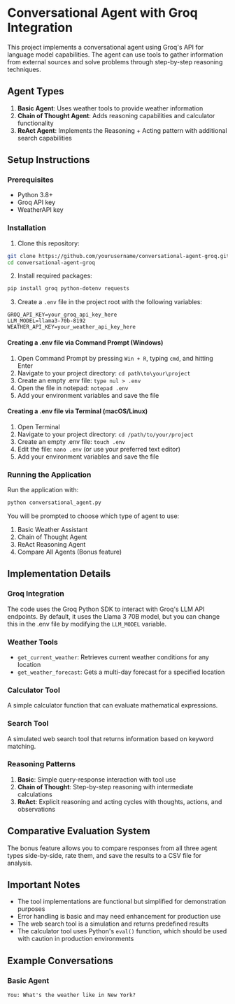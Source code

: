 # Conversational Agent with Groq Integration

This project implements a conversational agent using Groq's API for language model capabilities. The agent can use tools to gather information from external sources and solve problems through step-by-step reasoning techniques.

## Agent Types

1. **Basic Agent**: Uses weather tools to provide weather information
2. **Chain of Thought Agent**: Adds reasoning capabilities and calculator functionality
3. **ReAct Agent**: Implements the Reasoning + Acting pattern with additional search capabilities

## Setup Instructions

### Prerequisites
- Python 3.8+
- Groq API key
- WeatherAPI key

### Installation

1. Clone this repository:
```bash
git clone https://github.com/yourusername/conversational-agent-groq.git
cd conversational-agent-groq
```

2. Install required packages:
```bash
pip install groq python-dotenv requests
```

3. Create a `.env` file in the project root with the following variables:
```
GROQ_API_KEY=your_groq_api_key_here
LLM_MODEL=llama3-70b-8192
WEATHER_API_KEY=your_weather_api_key_here
```

#### Creating a .env file via Command Prompt (Windows)

1. Open Command Prompt by pressing `Win + R`, typing `cmd`, and hitting Enter
2. Navigate to your project directory: `cd path\to\your\project`
3. Create an empty .env file: `type nul > .env`
4. Open the file in notepad: `notepad .env`
5. Add your environment variables and save the file

#### Creating a .env file via Terminal (macOS/Linux)

1. Open Terminal
2. Navigate to your project directory: `cd /path/to/your/project`
3. Create an empty .env file: `touch .env`
4. Edit the file: `nano .env` (or use your preferred text editor)
5. Add your environment variables and save the file

### Running the Application

Run the application with:
```bash
python conversational_agent.py
```

You will be prompted to choose which type of agent to use:
1. Basic Weather Assistant
2. Chain of Thought Agent
3. ReAct Reasoning Agent
4. Compare All Agents (Bonus feature)

## Implementation Details

### Groq Integration
The code uses the Groq Python SDK to interact with Groq's LLM API endpoints. By default, it uses the Llama 3 70B model, but you can change this in the .env file by modifying the `LLM_MODEL` variable.

### Weather Tools
- `get_current_weather`: Retrieves current weather conditions for any location
- `get_weather_forecast`: Gets a multi-day forecast for a specified location

### Calculator Tool
A simple calculator function that can evaluate mathematical expressions.

### Search Tool
A simulated web search tool that returns information based on keyword matching.

### Reasoning Patterns
1. **Basic**: Simple query-response interaction with tool use
2. **Chain of Thought**: Step-by-step reasoning with intermediate calculations
3. **ReAct**: Explicit reasoning and acting cycles with thoughts, actions, and observations

## Comparative Evaluation System
The bonus feature allows you to compare responses from all three agent types side-by-side, rate them, and save the results to a CSV file for analysis.

## Important Notes

- The tool implementations are functional but simplified for demonstration purposes
- Error handling is basic and may need enhancement for production use
- The web search tool is a simulation and returns predefined results
- The calculator tool uses Python's `eval()` function, which should be used with caution in production environments

## Example Conversations

### Basic Agent
```
You: What's the weather like in New York?
